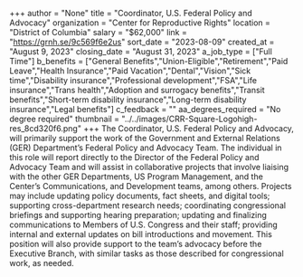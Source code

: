 +++
author = "None"
title = "Coordinator, U.S. Federal Policy and Advocacy"
organization = "Center for Reproductive Rights"
location = "District of Columbia"
salary = "$62,000"
link = "https://grnh.se/9c569f6e2us"
sort_date = "2023-08-09"
created_at = "August 9, 2023"
closing_date = "August 31, 2023"
a_job_type = ["Full Time"]
b_benefits = ["General Benefits","Union-Eligible","Retirement","Paid Leave","Health Insurance","Paid Vacation","Dental","Vision","Sick time","Disability insurance","Professional development","FSA","Life insurance","Trans health","Adoption and surrogacy benefits","Transit benefits","Short-term disability insurance","Long-term disability insurance","Legal benefits"]
c_feedback = ""
aa_degrees_required = "No degree required"
thumbnail = "../../images/CRR-Square-Logohigh-res_8cd320f6.png"
+++
The Coordinator, U.S. Federal Policy and Advocacy, will primarily support the work of the Government and External Relations (GER) Department’s Federal Policy and Advocacy Team. The individual in this role will report directly to the Director of the Federal Policy and Advocacy Team and will assist in collaborative projects that involve liaising with the other GER Departments, US Program Management, and the Center’s Communications, and Development teams, among others.  Projects may include updating policy documents, fact sheets, and digital tools; supporting cross-department research needs; coordinating congressional briefings and supporting hearing preparation; updating and finalizing communications to Members of U.S. Congress and their staff; providing internal and external updates on bill introductions and movement. This position will also provide support to the team’s advocacy before the Executive Branch, with similar tasks as those described for congressional work, as needed.